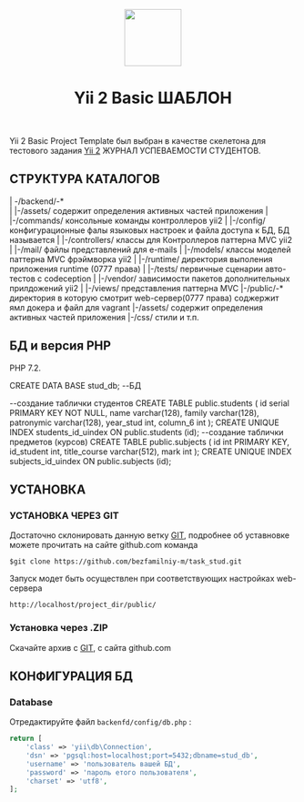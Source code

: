 <p align="center">
    <a href="https://github.com/yiisoft" target="_blank">
        <img src="https://avatars0.githubusercontent.com/u/993323" height="100px">
    </a>
    <h1 align="center">Yii 2 Basic ШАБЛОН</h1>
    <br>
</p>

Yii 2 Basic Project Template был выбран в качестве скелетона для тестового задания  [Yii 2](http://www.yiiframework.com/) ЖУРНАЛ УСПЕВАЕМОСТИ СТУДЕНТОВ.


СТРУКТУРА КАТАЛОГОВ
-------------------

  | -/backend/-*	
  |           |-/assets/             содержит определения активных частей приложения
  |           |-/commands/           консольные команды контроллеров yii2
  |           |-/config/             конфигурационные фалы языковых настроек и файла доступа к БД, БД называется
  |           |-/controllers/        классы для Контроллеров паттерна MVC yii2
  |           |-/mail/               файлы представлений для e-mails
  |           |-/models/             классы моделей паттерна MVC фрэймворка yii2
  |           |-/runtime/            директория выполения приложения runtime (0777 права)
  |           |-/tests/              первичные сценарии авто-тестов с codeception
  |    	      |-/vendor/             зависимости пакетов дополнительных прилдожений yii2
  |    	      |-/views/              представления паттерна MVC
  |-/public/-*                       директория в которую смотрит web-сервер(0777 права) соджержит ямл докера и файл для vagrant
	     |-/assets/              содержит определения активных частей приложения
	     |-/css/                 стили и т.п.

БД и версия РНР
----------------

PHP 7.2.

CREATE DATA BASE stud_db; --БД

--создание таблички студентов
CREATE TABLE public.students
(
    id serial PRIMARY KEY NOT NULL,
    name varchar(128),
    family varchar(128),
    patronymic varchar(128),
    year_stud int,
    column_6 int
);
CREATE UNIQUE INDEX students_id_uindex ON public.students (id);
--создание таблички предметов (курсов)
CREATE TABLE public.subjects
(
    id int PRIMARY KEY,
    id_student int,
    title_course varchar(512),
    mark int
);
CREATE UNIQUE INDEX subjects_id_uindex ON public.subjects (id);


УСТАНОВКА
------------

### УСТАНОВКА ЧЕРЕЗ GIT

Достаточно склонировать данную ветку [GIT](https://github.com/bezfamilniy-m/task_stud/), подробнее об уставновке можете прочитать на сайте github.com
команда
~~~
$git clone https://github.com/bezfamilniy-m/task_stud.git
~~~
Запуск модет быть осуществлен при соответствующих настройках web-сервера
~~~
http://localhost/project_dir/public/
~~~

### Установка через .ZIP

Скачайте архив с [GIT](https://github.com/bezfamilniy-m/task_stud/), с сайта github.com

КОНФИГУРАЦИЯ БД
---------------

### Database

Отредактируйте файл `backenfd/config/db.php` :

```php
return [
    'class' => 'yii\db\Connection',
    'dsn' => 'pgsql:host=localhost;port=5432;dbname=stud_db',
    'username' => 'пользователь вашей БД',
    'password' => 'пароль етого пользователя',
    'charset' => 'utf8',
];
```
